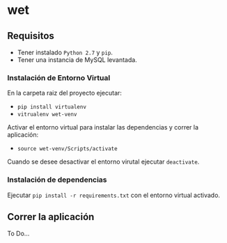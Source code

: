# wet

## Requisitos
- Tener instalado `Python 2.7` y `pip`.
- Tener una instancia de MySQL levantada.

### Instalación de Entorno Virtual
En la carpeta raiz del proyecto ejecutar:
- `pip install virtualenv`
- `vitrualenv wet-venv`

Activar el entorno virtual para instalar las dependencias y correr la aplicación:
- `source wet-venv/Scripts/activate`

Cuando se desee desactivar el entorno virutal ejecutar `deactivate`.

### Instalación de dependencias
Ejecutar `pip install -r requirements.txt` con el entorno virtual activado.

## Correr la aplicación

To Do...